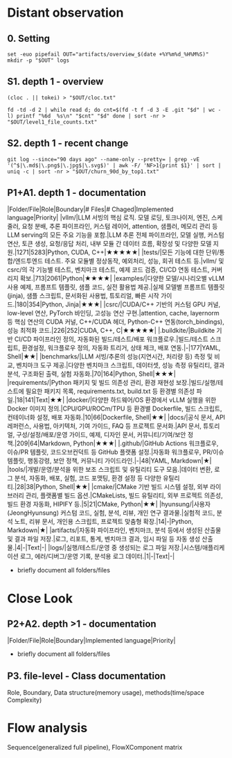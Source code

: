 # Distant observation

## 0. Setting 
`
set -euo pipefail
OUT="artifacts/overview_$(date +%Y%m%d_%H%M%S)"
mkdir -p "$OUT" logs
`

## S1. depth 1 - overview
`
(cloc . || tokei) > "$OUT/cloc.txt"
`

`
fd -td -d 2 | while read d; do
  cnt=$(fd -t f -d 3 -E .git "$d" | wc -l)
  printf "%6d  %s\n" "$cnt" "$d"
done | sort -nr > "$OUT/level1_file_counts.txt"
`

## S2. depth 1 - recent change
`
git log --since="90 days ago" --name-only --pretty= |
  grep -vE '(^$|\.md$|\.png$|\.jpg$|\.svg$)' |
  awk -F/ 'NF>1{print $1}' | sort | uniq -c | sort -nr > "$OUT/churn_90d_by_top1.txt"
`

## P1+A1. depth 1 - documentation
|Folder/File|Role|Boundary|# Files|# Chaged|Implemented language|Priority|
|vllm/|LLM 서빙의 핵심 로직. 모델 로딩, 토크나이저, 엔진, 스케줄러, 요청 분배, 추론 파이프라인, 커스텀 레이어, attention, 샘플러, 메모리 관리 등 LLM serving의 모든 주요 기능을 포함.|LLM 추론 전체 파이프라인, 모델 실행, 커스텀 연산, 토큰 생성, 요청/응답 처리, 내부 모듈 간 데이터 흐름, 확장성 및 다양한 모델 지원.|1271|5283|Python, CUDA, C++|★★★★★|
|tests/|모든 기능에 대한 단위/통합/엔드투엔드 테스트. 주요 모듈별 정상동작, 예외처리, 성능, 회귀 테스트 등.|vllm/ 및 csrc/의 각 기능별 테스트, 벤치마크 테스트, 예제 코드 검증, CI/CD 연동 테스트, 커버리지 확보.|713|2061|Python|★★★★|
|examples/|다양한 모델/시나리오별 vLLM 사용 예제, 프롬프트 템플릿, 샘플 코드, 실전 활용법 제공.|실제 모델별 프롬프트 템플릿(jinja), 샘플 스크립트, 문서화된 사용법, 튜토리얼, 빠른 시작 가이드.|180|354|Python, Jinja|★★★|
|csrc/|CUDA/C++ 기반의 커스텀 GPU 커널, low-level 연산, PyTorch 바인딩, 고성능 연산 구현.|attention, cache, layernorm 등 핵심 연산의 CUDA 커널, C++/CUDA 헤더, Python-C++ 연동(torch_bindings), 성능 최적화 코드.|226|252|CUDA, C++, C|★★★★★|
|.buildkite/|Buildkite 기반 CI/CD 파이프라인 정의, 자동화된 빌드/테스트/배포 워크플로우.|빌드/테스트 스크립트, 환경설정, 워크플로우 정의, 자동화 트리거, 상태 체크, 배포 연동.|-|177|YAML, Shell|★★|
|benchmarks/|LLM 서빙/추론의 성능(지연시간, 처리량 등) 측정 및 비교, 벤치마크 도구 제공.|다양한 벤치마크 스크립트, 데이터셋, 성능 측정 유틸리티, 결과 분석, 구조화된 출력, 실험 자동화.|70|164|Python, Shell|★★★|
|requirements/|Python 패키지 및 빌드 의존성 관리, 환경 재현성 보장.|빌드/실행/테스트에 필요한 패키지 목록, requirements.txt, build.txt 등 환경별 의존성 파일.|18|141|Text|★★|
|docker/|다양한 하드웨어/OS 환경에서 vLLM 실행을 위한 Docker 이미지 정의.|CPU/GPU/ROCm/TPU 등 환경별 Dockerfile, 빌드 스크립트, 컨테이너화 설정, 배포 자동화.|10|66|Dockerfile, Shell|★★|
|docs/|공식 문서, API 레퍼런스, 사용법, 아키텍처, 기여 가이드, FAQ 등 프로젝트 문서화.|API 문서, 튜토리얼, 구성/설정/배포/운영 가이드, 예제, 디자인 문서, 커뮤니티/기여/보안 정책.|209|64|Markdown, Python|★★★|
|.github/|GitHub Actions 워크플로우, 이슈/PR 템플릿, 코드오브컨덕트 등 GitHub 플랫폼 설정.|자동화 워크플로우, PR/이슈 템플릿, 행동강령, 보안 정책, 커뮤니티 가이드라인.|-|48|YAML, Markdown|★|
|tools/|개발/운영/분석을 위한 보조 스크립트 및 유틸리티 도구 모음.|데이터 변환, 로그 분석, 자동화, 배포, 실험, 코드 포맷팅, 환경 설정 등 다양한 유틸리티.|28|38|Python, Shell|★★|
|cmake/|CMake 기반 빌드 시스템 설정, 외부 라이브러리 관리, 플랫폼별 빌드 옵션.|CMakeLists, 빌드 유틸리티, 외부 프로젝트 의존성, 빌드 환경 자동화, HIPIFY 등.|5|21|CMake, Python|★★|
|hyunsung/|사용자(JeongHyunsung) 커스텀 코드, 실험, 분석, 리뷰, 개인 연구 결과물.|실험적 코드, 분석 노트, 리뷰 문서, 개인용 스크립트, 프로젝트 맞춤형 확장.|14|-|Python, Markdown|★|
|artifacts/|자동화 파이프라인, 벤치마크, 분석 등에서 생성된 산출물 및 결과 파일 저장.|로그, 리포트, 통계, 벤치마크 결과, 임시 파일 등 자동 생성 산출물.|4|-|Text|-|
|logs/|실행/테스트/운영 중 생성되는 로그 파일 저장.|시스템/애플리케이션 로그, 에러/디버그/운영 기록, 분석용 로그 데이터.|1|-|Text|-|
- briefly document all folders/files


# Close Look

## P2+A2. depth >1 - documentation
|Folder/File|Role|Boundary|Implemented language|Priority| 
- briefly document all folders/files

## P3. file-level - Class documentation

Role, Boundary, Data structure(memory usage), methods(time/space Complexity) 

# Flow analysis 

Sequence(generalized full pipeline), FlowXComponent matrix
 


